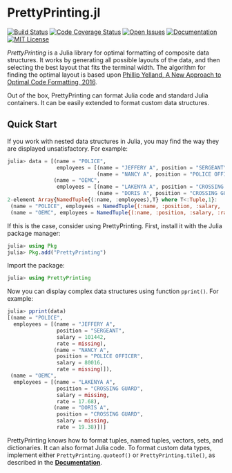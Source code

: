 # PrettyPrinting.jl

[![Build Status][ci-img]][ci-url]
[![Code Coverage Status][codecov-img]][codecov-url]
[![Open Issues][issues-img]][issues-url]
[![Documentation][doc-img]][doc-url]
[![MIT License][license-img]][license-url]

*PrettyPrinting* is a Julia library for optimal formatting of composite data
structures.  It works by generating all possible layouts of the data, and then
selecting the best layout that fits the terminal width.  The algorithm for
finding the optimal layout is based upon [Phillip Yelland, A New Approach to
Optimal Code Formatting, 2016](https://ai.google/research/pubs/pub44667).

Out of the box, PrettyPrinting can format Julia code and standard Julia
containers.  It can be easily extended to format custom data structures.


## Quick Start

If you work with nested data structures in Julia, you may find the way they are
displayed unsatisfactory.  For example:

```julia
julia> data = [(name = "POLICE",
                employees = [(name = "JEFFERY A", position = "SERGEANT", salary = 101442, rate = missing),
                             (name = "NANCY A", position = "POLICE OFFICER", salary = 80016, rate = missing)]),
               (name = "OEMC",
                employees = [(name = "LAKENYA A", position = "CROSSING GUARD", salary = missing, rate = 17.68),
                             (name = "DORIS A", position = "CROSSING GUARD", salary = missing, rate = 19.38)])]
2-element Array{NamedTuple{(:name, :employees),T} where T<:Tuple,1}:
 (name = "POLICE", employees = NamedTuple{(:name, :position, :salary, :rate),Tuple{String,String,Int64,Missing}}[(name = "JEFFERY A", position = "SERGEANT", salary = 101442, rate = missing), (name = "NANCY A", position = "POLICE OFFICER", salary = 80016, rate = missing)])
 (name = "OEMC", employees = NamedTuple{(:name, :position, :salary, :rate),Tuple{String,String,Missing,Float64}}[(name = "LAKENYA A", position = "CROSSING GUARD", salary = missing, rate = 17.68), (name = "DORIS A", position = "CROSSING GUARD", salary = missing, rate = 19.38)])
```

If this is the case, consider using PrettyPrinting.  First, install it with the
Julia package manager:

```julia
julia> using Pkg
julia> Pkg.add("PrettyPrinting")
```

Import the package:

```julia
julia> using PrettyPrinting
```

Now you can display complex data structures using function `pprint()`.  For
example:

```julia
julia> pprint(data)
[(name = "POLICE",
  employees = [(name = "JEFFERY A",
                position = "SERGEANT",
                salary = 101442,
                rate = missing),
               (name = "NANCY A",
                position = "POLICE OFFICER",
                salary = 80016,
                rate = missing)]),
 (name = "OEMC",
  employees = [(name = "LAKENYA A",
                position = "CROSSING GUARD",
                salary = missing,
                rate = 17.68),
               (name = "DORIS A",
                position = "CROSSING GUARD",
                salary = missing,
                rate = 19.38)])]
```

PrettyPrinting knows how to format tuples, named tuples, vectors, sets, and
dictionaries.  It can also format Julia code.  To format custom data types,
implement either `PrettyPrinting.quoteof()` or `PrettyPrinting.tile()`, as
described in the [**Documentation**][doc-url].


[ci-img]: https://github.com/MechanicalRabbit/PrettyPrinting.jl/workflows/CI/badge.svg
[ci-url]: https://github.com/MechanicalRabbit/PrettyPrinting.jl/actions?query=workflow%3ACI+branch%3Amaster
[codecov-img]: https://codecov.io/gh/MechanicalRabbit/PrettyPrinting.jl/branch/master/graph/badge.svg
[codecov-url]: https://codecov.io/gh/MechanicalRabbit/PrettyPrinting.jl
[issues-img]: https://img.shields.io/github/issues/MechanicalRabbit/PrettyPrinting.jl.svg
[issues-url]: https://github.com/MechanicalRabbit/PrettyPrinting.jl/issues
[doc-img]: https://img.shields.io/badge/doc-stable-blue.svg
[doc-url]: https://mechanicalrabbit.github.io/PrettyPrinting.jl/stable/
[license-img]: https://img.shields.io/badge/license-MIT-blue.svg
[license-url]: https://raw.githubusercontent.com/MechanicalRabbit/PrettyPrinting.jl/master/LICENSE.md
[rfmt-paper]: https://ai.google/research/pubs/pub44667
